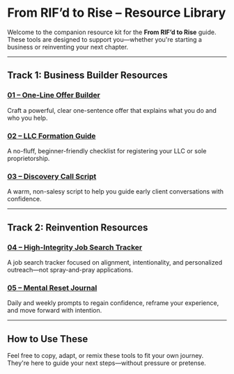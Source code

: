 # From RIF’d to Rise – Resource Library

Welcome to the companion resource kit for the **From RIF’d to Rise** guide.  
These tools are designed to support you—whether you're starting a business or reinventing your next chapter.

---

## Track 1: Business Builder Resources

### [01 – One-Line Offer Builder](01-one-line-offer-builder.md)
Craft a powerful, clear one-sentence offer that explains what you do and who you help.

### [02 – LLC Formation Guide](02-llc-formation-guide.md)
A no-fluff, beginner-friendly checklist for registering your LLC or sole proprietorship.

### [03 – Discovery Call Script](03-discovery-call-script.md)
A warm, non-salesy script to help you guide early client conversations with confidence.

---

## Track 2: Reinvention Resources

### [04 – High-Integrity Job Search Tracker](04-job-search-tracker.md)
A job search tracker focused on alignment, intentionality, and personalized outreach—not spray-and-pray applications.

### [05 – Mental Reset Journal](05-mental-reset-journal.md)
Daily and weekly prompts to regain confidence, reframe your experience, and move forward with intention.

---

## How to Use These

Feel free to copy, adapt, or remix these tools to fit your own journey.  
They're here to guide your next steps—without pressure or pretense.
